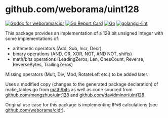 # github.com/weborama/uint128

[![Godoc for weborama/cidr](https://pkg.go.dev/badge/github.com/weborama/uint128)](https://pkg.go.dev/github.com/weborama/uint128)
[![Go Report Card](https://goreportcard.com/badge/github.com/weborama/uint128)](https://goreportcard.com/report/github.com/weborama/uint128)
[![Go](https://github.com/Weborama/uint128/actions/workflows/go.yml/badge.svg)](https://github.com/Weborama/uint128/actions/workflows/go.yml)
[![golangci-lint](https://github.com/Weborama/uint128/actions/workflows/golangci-lint.yml/badge.svg)](https://github.com/Weborama/uint128/actions/workflows/golangci-lint.yml)


This package provides an implementation of a 128 bit unsigned integer with some
implementations of:

- arithmetic operators (Add, Sub, Incr, Decr)
- binary operations (AND, OR, XOR, NOT, AND NOT, shifts)
- math/bits operations (LeadingZeros, Len, OnesCount, Reverse, ReverseBytes, TrailingZeros)

Missing operators (Mult, Div, Mod, RotateLeft etc.) to be added later.

Uses a modified copy (changes to the generated package declaration) of make_tables.go from [math/bits](https://github.com/golang/go/tree/master/src/math/bits) as well as code sourced from [github.com/mengzhuo/uint128](https://github.com/mengzhuo/uint128) and [github.com/davidminor/uint128](https://github.com/davidminor/uint128).

Original use case for this package is implementing IPv6 calculations (see
[github.com/weborama/cidr](http://github.com/weborama/cidr)).
